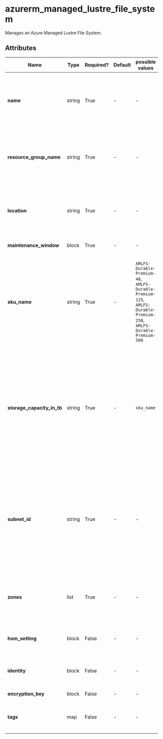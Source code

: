 # azurerm_managed_lustre_file_system

Manages an Azure Managed Lustre File System.

## Attributes

| Name | Type | Required? | Default  | possible values | Description |
| ---- | ---- | --------- | -------- | ----------- | ----------- |
| **name** | string | True | -  |  -  | The name which should be used for this Azure Managed Lustre File System. Changing this forces a new resource to be created. | 
| **resource_group_name** | string | True | -  |  -  | The name of the Resource Group where the Azure Managed Lustre File System should exist. Changing this forces a new resource to be created. | 
| **location** | string | True | -  |  -  | The Azure Region where the Azure Managed Lustre File System should exist. Changing this forces a new resource to be created. | 
| **maintenance_window** | block | True | -  |  -  | A `maintenance_window` block. | 
| **sku_name** | string | True | -  |  `AMLFS-Durable-Premium-40`, `AMLFS-Durable-Premium-125`, `AMLFS-Durable-Premium-250`, `AMLFS-Durable-Premium-500`  | The SKU name for the Azure Managed Lustre File System. Possible values are `AMLFS-Durable-Premium-40`, `AMLFS-Durable-Premium-125`, `AMLFS-Durable-Premium-250` and `AMLFS-Durable-Premium-500`. Changing this forces a new resource to be created. | 
| **storage_capacity_in_tb** | string | True | -  |  `sku_name`  | The size of the Azure Managed Lustre File System in TiB. The valid values for this field are dependant on which `sku_name` has been defined in the configuration file. For more information on the valid values for this field please see the [product documentation](https://learn.microsoft.com/azure/azure-managed-lustre/create-file-system-resource-manager#file-system-type-and-size-options). Changing this forces a new resource to be created. | 
| **subnet_id** | string | True | -  |  -  | The resource ID of the Subnet that is used for managing the Azure Managed Lustre file system and for client-facing operations. This subnet should have at least a /24 subnet mask within the Virtual Network's address space. Changing this forces a new resource to be created. | 
| **zones** | list | True | -  |  -  | A list of availability zones for the Azure Managed Lustre File System. Changing this forces a new resource to be created. | 
| **hsm_setting** | block | False | -  |  -  | A `hsm_setting` block. Changing this forces a new resource to be created. | 
| **identity** | block | False | -  |  -  | An `identity` block. Changing this forces a new resource to be created. | 
| **encryption_key** | block | False | -  |  -  | An `encryption_key` block. | 
| **tags** | map | False | -  |  -  | A mapping of tags which should be assigned to the Azure Managed Lustre File System. | 

